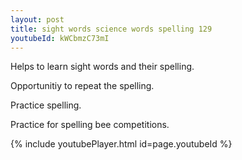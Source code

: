 ```yaml
---
layout: post
title: sight words science words spelling 129
youtubeId: kWCbmzC73mI
---
```

 
 
Helps to learn sight words and their spelling.

Opportunitiy to repeat the spelling. 

Practice spelling. 
 
Practice for spelling bee competitions. 
 
{% include youtubePlayer.html id=page.youtubeId %}
 
 
